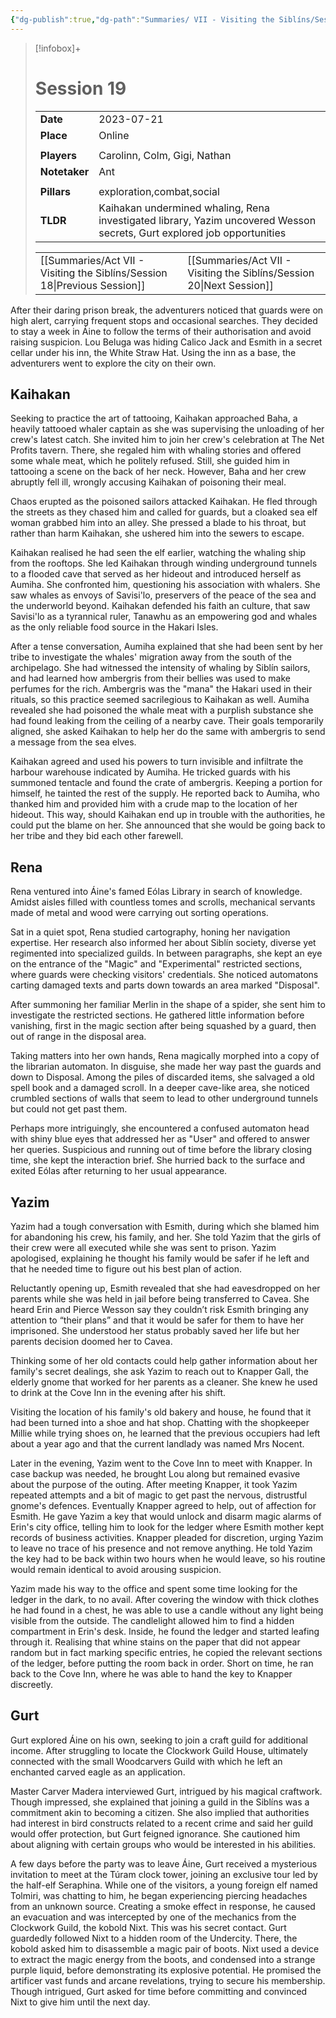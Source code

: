 ```yaml
---
{"dg-publish":true,"dg-path":"Summaries/ VII - Visiting the Siblíns/Session 19.md","permalink":"/summaries/vii-visiting-the-siblins/session-19/","tags":["session"]}
---
```


> [!infobox]+
> # Session 19
> 
> | | |
> | --- | --- |
> | **Date** | 2023-07-21 |
> | **Place** | Online |
> | | | 
> | **Players** | Carolinn, Colm, Gigi, Nathan |
> | **Notetaker** | Ant |
> | | | 
> | **Pillars** | exploration,combat,social | 
> | **TLDR** | Kaihakan undermined whaling, Rena investigated library, Yazim uncovered Wesson secrets, Gurt explored job opportunities |
> 
> | | |
> | --- | --- |
> | [[Summaries/Act VII - Visiting the Siblíns/Session 18\|Previous Session]] | [[Summaries/Act VII - Visiting the Siblíns/Session 20\|Next Session]] |

After their daring prison break, the adventurers noticed that guards were on high alert, carrying frequent stops and occasional searches. They decided to stay a week in Áine to follow the terms of their authorisation and avoid raising suspicion. Lou Beluga was hiding Calico Jack and Esmith in a secret cellar under his inn, the White Straw Hat. Using the inn as a base, the adventurers went to explore the city on their own. 

## Kaihakan
Seeking to practice the art of tattooing, Kaihakan approached Baha, a heavily tattooed whaler captain as she was supervising the unloading of her crew's latest catch. She invited him to join her crew's celebration at The Net Profits tavern. There, she regaled him with whaling stories and offered some whale meat, which he politely refused. Still, she guided him in tattooing a scene on the back of her neck. However, Baha and her crew abruptly fell ill, wrongly accusing Kaihakan of poisoning their meal.

Chaos erupted as the poisoned sailors attacked Kaihakan. He fled through the streets as they chased him and called for guards, but a cloaked sea elf woman grabbed him into an alley. She pressed a blade to his throat, but rather than harm Kaihakan, she ushered him into the sewers to escape. 

Kaihakan realised he had seen the elf earlier, watching the whaling ship from the rooftops. She led Kaihakan through winding underground tunnels to a flooded cave that served as her hideout and introduced herself as Aumiha. She confronted him, questioning his association with whalers. She saw whales as envoys of Savisi'lo, preservers of the peace of the sea and the underworld beyond. Kaihakan defended his faith an culture, that saw Savisi'lo as a tyrannical ruler, Tanawhu as an empowering god and whales as the only reliable food source in the Hakari Isles. 

After a tense conversation, Aumiha explained that she had been sent by her tribe to investigate the whales' migration away from the south of the archipelago. She had witnessed the intensity of whaling by Siblín sailors, and had learned how ambergris from their bellies was used to make perfumes for the rich. Ambergris was the "mana" the Hakari used in their rituals, so this practice seemed sacrilegious to Kaihakan as well. Aumiha revealed she had poisoned the whale meat with a purplish substance she had found leaking from the ceiling of a nearby cave. Their goals temporarily aligned, she asked Kaihakan to help her do the same with ambergris to send a message from the sea elves. 

Kaihakan agreed and used his powers to turn invisible and infiltrate the harbour warehouse indicated by Aumiha. He tricked guards with his summoned tentacle and found the crate of ambergris. Keeping a portion for himself, he tainted the rest of the supply. He reported back to Aumiha, who thanked him and provided him with a crude map to the location of her hideout. This way, should Kaihakan end up in trouble with the authorities, he could put the blame on her. She announced that she would be going back to her tribe and they bid each other farewell.

## Rena
Rena ventured into Áine's famed Eólas Library in search of knowledge. Amidst aisles filled with countless tomes and scrolls, mechanical servants made of metal and wood were carrying out sorting operations. 

Sat in a quiet spot, Rena studied cartography, honing her navigation expertise. Her research also informed her about Siblín society, diverse yet regimented into specialized guilds. In between paragraphs, she kept an eye on the entrance of the "Magic" and "Experimental" restricted sections, where guards were checking visitors' credentials. She noticed automatons carting damaged texts and parts down towards an area marked "Disposal".

After summoning her familiar Merlin in the shape of a spider, she sent him to investigate the restricted sections. He gathered little information before vanishing, first in the magic section after being squashed by a guard, then out of range in the disposal area. 

Taking matters into her own hands, Rena magically morphed into a copy of the librarian automaton. In disguise, she made her way past the guards and down to Disposal. Among the piles of discarded items, she salvaged a old spell book and a damaged scroll. In a deeper cave-like area, she noticed crumbled sections of walls that seem to lead to other underground tunnels but could not get past them. 

Perhaps more intriguingly, she encountered a confused automaton head with shiny blue eyes that addressed her as "User" and offered to answer her queries. Suspicious and running out of time before the library closing time, she kept the interaction brief. She hurried back to the surface and exited Eólas after returning to her usual appearance. 

## Yazim
Yazim had a tough conversation with Esmith, during which she blamed him for abandoning his crew, his family, and her. She told Yazim that the girls of their crew were all executed while she was sent to prison. Yazim apologised, explaining he thought his family would be safer if he left and that he needed time to figure out his best plan of action. 

Reluctantly opening up, Esmith revealed that she had eavesdropped on her parents while she was held in jail before being transferred to Cavea. She heard Erin and Pierce Wesson say they couldn’t risk Esmith bringing any attention to “their plans” and that it would be safer for them to have her imprisoned. She understood her status probably saved her life but her parents decision doomed her to Cavea.

Thinking some of her old contacts could help gather information about her family's secret dealings, she ask Yazim to reach out to Knapper Gall, the elderly gnome that worked for her parents as a cleaner. She knew he used to drink at the Cove Inn in the evening after his shift.

Visiting the location of his family's old bakery and house, he found that it had been turned into a shoe and hat shop. Chatting with the shopkeeper Millie while trying shoes on, he learned that the previous occupiers had left about a year ago and that the current landlady was named Mrs Nocent.

Later in the evening, Yazim went to the Cove Inn to meet with Knapper. In case backup was needed, he brought Lou along but remained evasive about the purpose of the outing. After meeting Knapper, it took Yazim repeated attempts and a bit of magic to get past the nervous, distrustful gnome's defences. Eventually Knapper agreed to help, out of affection for Esmith. He gave Yazim a key that would unlock and disarm magic alarms of Erin's city office, telling him to look for the ledger where Esmith mother kept records of business activities. Knapper pleaded for discretion, urging Yazim to leave no trace of his presence and not remove anything. He told Yazim the key had to be back within two hours when he would leave, so his routine would remain identical to avoid arousing suspicion.

Yazim made his way to the office and spent some time looking for the ledger in the dark, to no avail. After covering the window with thick clothes he had found in a chest, he was able to use a candle without any light being visible from the outside. The candlelight allowed him to find a hidden compartment in Erin's desk. Inside, he found the ledger and started leafing through it. Realising that whine stains on the paper that did not appear random but in fact marking specific entries, he copied the relevant sections of the ledger, before putting the room back in order. Short on time, he ran back to the Cove Inn, where he was able to hand the key to Knapper discreetly.

## Gurt 
Gurt explored Áine on his own, seeking to join a craft guild for additional income. After struggling to locate the Clockwork Guild House, ultimately connected with the small Woodcarvers Guild with which he left an enchanted carved eagle as an application.

Master Carver Madera interviewed Gurt, intrigued by his magical craftwork. Though impressed, she explained that joining a guild in the Siblíns was a commitment akin to becoming a citizen. She also implied that authorities had interest in bird constructs related to a recent crime and said her guild would offer protection, but Gurt feigned ignorance. She cautioned him about aligning with certain groups who would be interested in his abilities.

A few days before the party was to leave Áine, Gurt received a mysterious invitation to meet at the Túram clock tower, joining an exclusive tour led by the half-elf Seraphina. While one of the visitors, a young foreign elf named Tolmiri, was chatting to him, he began experiencing piercing headaches from an unknown source. Creating a smoke effect in response, he caused an evacuation and was intercepted by one of the mechanics from the Clockwork Guild, the kobold Nixt. This was his secret contact. Gurt guardedly followed Nixt to a hidden room of the Undercity. There, the kobold asked him to disassemble a magic pair of boots. Nixt used a device to extract the magic energy from the boots, and condensed into a strange purple liquid, before demonstrating its explosive potential. He promised the artificer vast funds and arcane revelations, trying to secure his membership. Though intrigued, Gurt asked for time before committing and convinced Nixt to give him until the next day.